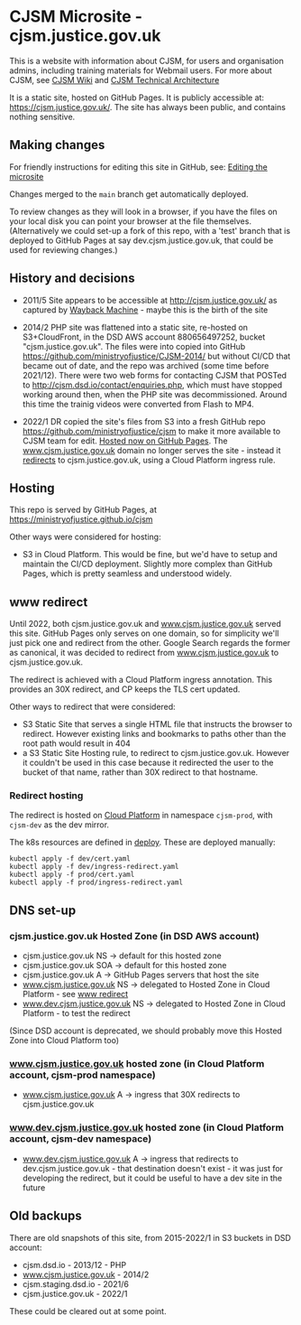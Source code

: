 # CJSM Microsite - cjsm.justice.gov.uk

This is a website with information about CJSM, for users and organisation admins, including training materials for Webmail users. For more about CJSM, see [CJSM Wiki](https://dsdmoj.atlassian.net/wiki/spaces/CJSMliveservice/overview) and [CJSM Technical Architecture](https://docs.google.com/document/d/1X3l_v5e_gn2ywsYc1SxpgPlCr-Mq1o8VZq-YWTNplpI/edit#)

It is a static site, hosted on GitHub Pages. It is publicly accessible at: <https://cjsm.justice.gov.uk/>. The site has always been public, and contains nothing sensitive.

## Making changes

For friendly instructions for editing this site in GitHub, see: [Editing the microsite](https://dsdmoj.atlassian.net/wiki/spaces/CJSMliveservice/pages/3686236303/Technical+specification+of+CJSM#Editing-the-microsite)

Changes merged to the `main` branch get automatically deployed.

To review changes as they will look in a browser, if you have the files on your local disk you can point your browser at the file themselves. (Alternatively we could set-up a fork of this repo, with a 'test' branch that is deployed to GitHub Pages at say dev.cjsm.justice.gov.uk, that could be used for reviewing changes.)

## History and decisions

* 2011/5 Site appears to be accessible at <http://cjsm.justice.gov.uk/> as captured by [Wayback Machine](https://web.archive.org/web/2020*/cjsm.justice.gov.uk) - maybe this is the birth of the site

* 2014/2 PHP site was flattened into a static site, re-hosted on S3+CloudFront, in the DSD AWS account 880656497252, bucket "cjsm.justice.gov.uk". The files were into copied into GitHub <https://github.com/ministryofjustice/CJSM-2014/> but without CI/CD that became out of date, and the repo was archived (some time before 2021/12). There were two web forms for contacting CJSM that POSTed to http://cjsm.dsd.io/contact/enquiries.php, which must have stopped working around then, when the PHP site was decommissioned. Around this time the trainig videos were converted from Flash to MP4.

* 2022/1 DR copied the site's files from S3 into a fresh GitHub repo <https://github.com/ministryofjustice/cjsm> to make it more available to CJSM team for edit. [Hosted now on GitHub Pages](#hosting). The www.cjsm.justice.gov.uk domain no longer serves the site - instead it [redirects](#www-redirect) to cjsm.justice.gov.uk, using a Cloud Platform ingress rule.

## Hosting

This repo is served by GitHub Pages, at https://ministryofjustice.github.io/cjsm

Other ways were considered for hosting:

* S3 in Cloud Platform. This would be fine, but we'd have to setup and maintain the CI/CD deployment. Slightly more complex than GitHub Pages, which is pretty seamless and understood widely.

## www redirect

Until 2022, both cjsm.justice.gov.uk and www.cjsm.justice.gov.uk served this site. GitHub Pages only serves on one domain, so for simplicity we'll just pick one and redirect from the other. Google Search regards the former as canonical, it was decided to redirect from www.cjsm.justice.gov.uk to cjsm.justice.gov.uk.

The redirect is achieved with a Cloud Platform ingress annotation. This provides an 30X redirect, and CP keeps the TLS cert updated.

Other ways to redirect that were considered:

* S3 Static Site that serves a single HTML file that instructs the browser to redirect. However existing links and bookmarks to paths other than the root path would result in 404
* a S3 Static Site Hosting rule, to redirect to cjsm.justice.gov.uk. However it couldn't be used in this case because it redirected the user to the bucket of that name, rather than 30X redirect to that hostname.

### Redirect hosting

The redirect is hosted on [Cloud Platform](https://user-guide.cloud-platform.service.justice.gov.uk/) in namespace `cjsm-prod`, with `cjsm-dev` as the dev mirror.

The k8s resources are defined in [deploy](deploy/). These are deployed manually:

    kubectl apply -f dev/cert.yaml
    kubectl apply -f dev/ingress-redirect.yaml
    kubectl apply -f prod/cert.yaml
    kubectl apply -f prod/ingress-redirect.yaml

## DNS set-up

### cjsm.justice.gov.uk Hosted Zone (in DSD AWS account)

* cjsm.justice.gov.uk NS -> default for this hosted zone
* cjsm.justice.gov.uk SOA -> default for this hosted zone
* cjsm.justice.gov.uk A -> GitHub Pages servers that host the site
* www.cjsm.justice.gov.uk NS -> delegated to Hosted Zone in Cloud Platform - see [www redirect](#www-redirect)
* www.dev.cjsm.justice.gov.uk NS -> delegated to Hosted Zone in Cloud Platform - to test the redirect

(Since DSD account is deprecated, we should probably move this Hosted Zone into Cloud Platform too)

### www.cjsm.justice.gov.uk hosted zone (in Cloud Platform account, cjsm-prod namespace)

* www.cjsm.justice.gov.uk A -> ingress that 30X redirects to cjsm.justice.gov.uk

### www.dev.cjsm.justice.gov.uk hosted zone (in Cloud Platform account, cjsm-dev namespace)

* www.dev.cjsm.justice.gov.uk A -> ingress that redirects to dev.cjsm.justice.gov.uk - that destination doesn't exist - it was just for developing the redirect, but it could be useful to have a dev site in the future

## Old backups

There are old snapshots of this site, from 2015-2022/1 in S3 buckets in DSD account:

* cjsm.dsd.io - 2013/12 - PHP
* www.cjsm.justice.gov.uk - 2014/2
* cjsm.staging.dsd.io - 2021/6
* cjsm.justice.gov.uk - 2022/1

These could be cleared out at some point.

